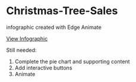 Christmas-Tree-Sales
====================

infographic created with Edge Animate

[View Infographic](http://endodoug.github.io/Christmas-Tree-Sales)

Still needed:

1. Complete the pie chart and supporting content
2. Add interactive buttons 
3. Animate 
